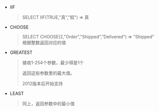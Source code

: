 * IIF

  > SELECT IIF(TRUE,"真","假") => 真

* CHOOSE

  > SELECT CHOOSE(2,"Order","Shipped","Delivered") => "Shipped" 根据整数返回对应的值

* GREATEST

  > 接收1-254个参数，最少得是1个
  >
  > 返回这些参数里的最大值。
  >
  > 2012版本后开始支持
  
* LEAST 

  > 同上，返回参数中的最小值